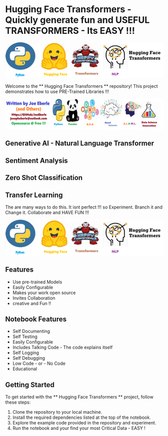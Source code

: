 # Hugging Face Transformers  - Quickly generate fun and USEFUL TRANSFORMERS - Its EASY !!!   

![Code Logo](code.png)

Welcome to the ** Hugging Face Transformers ** repository! This project demonstrates how to use PRE-Trained Libraries !!!   

![Code Logo](developer.png)

## Generative AI - Natural Language Transformer

## Sentiment Analysis 

## Zero Shot Classification 

## Transfer Learning 

The are many ways to do this. It isnt perfect !!! so Experiment. Branch it and Change it. Collaborate and HAVE FUN !!! 

![Code Logo](sample.png)

## Features

- Use pre-trained Models 
- Easily Configurable 
- Makes your work open source 
- Invites Collaboration
- creative and Fun !!


## Notebook Features

- Self Documenting 
- Self Testing 
- Easily Configurable
- Includes Talking Code - The code explains itself
- Self Logging 
- Self Debugging 
- Low Code - or - No Code
- Educational 

## Getting Started

To get started with the ** Hugging Face Transformers ** project, follow these steps:

1. Clone the repository to your local machine.
2. Install the required dependencies listed at the top of the notebook.
3. Explore the example code provided in the repository and experiment.
4. Run the notebook and your find your most Critical Data - EASY !






